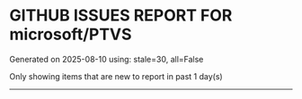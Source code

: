 
# GITHUB ISSUES REPORT FOR microsoft/PTVS


Generated on 2025-08-10 using: stale=30, all=False


Only showing items that are new to report in past 1 day(s)


---




















